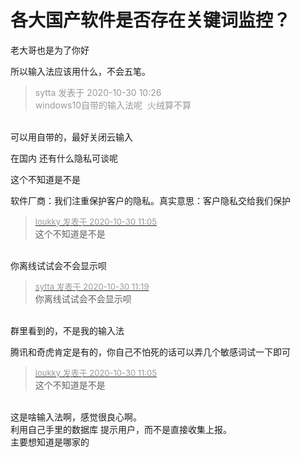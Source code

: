 # 各大国产软件是否存在关键词监控？


老大哥也是为了你好

所以输入法应该用什么，不会五笔。<img id="aimg_N3Qra" onclick="zoom(this, this.src, 0, 0, 0)" class="zoom" src="https://cdn.jsdelivr.net/gh/hishis/forum-master/public/images/patch.gif" onmouseover="img_onmouseoverfunc(this)" onload="thumbImg(this)" border="0" alt="" />

<div class="quote"><blockquote><font color="#999999">sytta 发表于 2020-10-30 10:26</font><br />
<font color="#999999">windows10自带的输入法呢&nbsp;&nbsp;火绒算不算</font></blockquote></div><br />
可以用自带的，最好关闭云输入

在国内 还有什么隐私可谈呢

这个不知道是不是<br />
<img id="aimg_Ae54r" onclick="zoom(this, this.src, 0, 0, 0)" class="zoom" src="https://imgur.loukky.com/imgs/2020/10/fe610818dfea7df2.jpg" onmouseover="img_onmouseoverfunc(this)" onload="thumbImg(this)" border="0" alt="" />

软件厂商：我们注重保护客户的隐私。真实意思：客户隐私交给我们保护<img id="aimg_yIOxW" onclick="zoom(this, this.src, 0, 0, 0)" class="zoom" src="https://cdn.jsdelivr.net/gh/hishis/forum-master/public/images/patch.gif" onmouseover="img_onmouseoverfunc(this)" onload="thumbImg(this)" border="0" alt="" />

<div class="quote"><blockquote><font size="2"><a href="https://www.hostloc.com/forum.php?mod=redirect&amp;goto=findpost&amp;pid=9374149&amp;ptid=760101" target="_blank"><font color="#999999">loukky 发表于 2020-10-30 11:05</font></a></font><br />
这个不知道是不是</blockquote></div><br />
你离线试试会不会显示呗

<div class="quote"><blockquote><font size="2"><a href="https://www.hostloc.com/forum.php?mod=redirect&amp;goto=findpost&amp;pid=9374230&amp;ptid=760101" target="_blank"><font color="#999999">sytta 发表于 2020-10-30 11:19</font></a></font><br />
你离线试试会不会显示呗</blockquote></div><br />
群里看到的，不是我的输入法

腾讯和奇虎肯定是有的，你自己不怕死的话可以弄几个敏感词试一下即可

<div class="quote"><blockquote><font size="2"><a href="https://www.hostloc.com/forum.php?mod=redirect&amp;goto=findpost&amp;pid=9374149&amp;ptid=760101" target="_blank"><font color="#999999">loukky 发表于 2020-10-30 11:05</font></a></font><br />
这个不知道是不是</blockquote></div><br />
这是啥输入法啊，感觉很良心啊。<br />
利用自己手里的数据库 提示用户，而不是直接收集上报。<br />
主要想知道是哪家的
